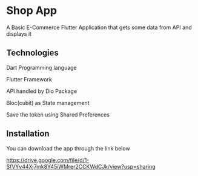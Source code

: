 # Shop App

A Basic E-Commerce Flutter Application that gets some data from API and displays it

## Technologies

Dart Programming language

Flutter Framework

API handled by Dio Package

Bloc(cubit) as State management

Save the token using Shared Preferences

## Installation

You can download the app through the link below

https://drive.google.com/file/d/1-SfVYv44Xj7mk8Y45iWMrer2CCKWdCJk/view?usp=sharing




